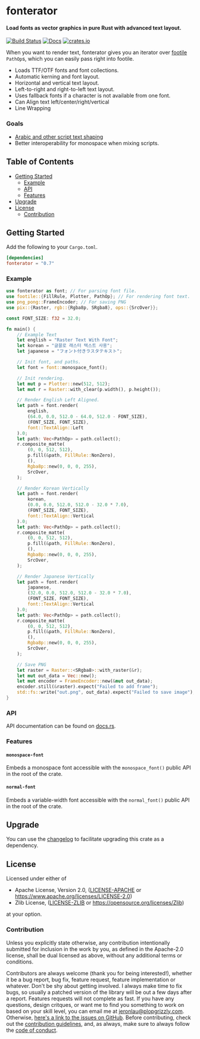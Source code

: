 # fonterator

#### Load fonts as vector graphics in pure Rust with advanced text layout.

[![Build Status](https://api.travis-ci.org/libcala/fonterator.svg?branch=master)](https://travis-ci.org/libcala/fonterator)
[![Docs](https://docs.rs/fonterator/badge.svg)](https://docs.rs/fonterator)
[![crates.io](https://img.shields.io/crates/v/fonterator.svg)](https://crates.io/crates/fonterator)

When you want to render text, fonterator gives you an iterator over
[footile](https://crates.io/crates/footile) `PathOp`s, which you can easily
pass right into footile.

- Loads TTF/OTF fonts and font collections.
- Automatic kerning and font layout.
- Horizontal and vertical text layout.
- Left-to-right and right-to-left text layout.
- Uses fallback fonts if a character is not available from one font.
- Can Align text left/center/right/vertical
- Line Wrapping

### Goals
- [Arabic and other script text shaping](https://github.com/plopgrizzly/fonterator/issues/3)
- Better interoperability for monospace when mixing scripts.

## Table of Contents
- [Getting Started](#getting-started)
   - [Example](#example)
   - [API](#api)
   - [Features](#features)
- [Upgrade](#upgrade)
- [License](#license)
   - [Contribution](#contribution)

## Getting Started
Add the following to your `Cargo.toml`.

```toml
[dependencies]
fonterator = "0.7"
```

### Example
```rust
use fonterator as font; // For parsing font file.
use footile::{FillRule, Plotter, PathOp}; // For rendering font text.
use png_pong::FrameEncoder; // For saving PNG
use pix::{Raster, rgb::{Rgba8p, SRgba8}, ops::{SrcOver}};

const FONT_SIZE: f32 = 32.0;

fn main() {
    // Example Text
    let english = "Raster Text With Font";
    let korean = "글꼴로 래스터 텍스트 사용";
    let japanese = "フォント付きラスタテキスト";

    // Init font, and paths.
    let font = font::monospace_font();

    // Init rendering.
    let mut p = Plotter::new(512, 512);
    let mut r = Raster::with_clear(p.width(), p.height());

    // Render English Left Aligned.
    let path = font.render(
        english,
        (64.0, 0.0, 512.0 - 64.0, 512.0 - FONT_SIZE),
        (FONT_SIZE, FONT_SIZE),
        font::TextAlign::Left
    ).0;
    let path: Vec<PathOp> = path.collect();
    r.composite_matte(
        (0, 0, 512, 512),
        p.fill(&path, FillRule::NonZero),
        (),
        Rgba8p::new(0, 0, 0, 255),
        SrcOver,
    );

    // Render Korean Vertically
    let path = font.render(
        korean,
        (0.0, 0.0, 512.0, 512.0 - 32.0 * 7.0),
        (FONT_SIZE, FONT_SIZE),
        font::TextAlign::Vertical
    ).0;
    let path: Vec<PathOp> = path.collect();
    r.composite_matte(
        (0, 0, 512, 512),
        p.fill(&path, FillRule::NonZero),
        (),
        Rgba8p::new(0, 0, 0, 255),
        SrcOver,
    );

    // Render Japanese Vertically
    let path = font.render(
        japanese,
        (32.0, 0.0, 512.0, 512.0 - 32.0 * 7.0),
        (FONT_SIZE, FONT_SIZE),
        font::TextAlign::Vertical
    ).0;
    let path: Vec<PathOp> = path.collect();
    r.composite_matte(
        (0, 0, 512, 512),
        p.fill(&path, FillRule::NonZero),
        (),
        Rgba8p::new(0, 0, 0, 255),
        SrcOver,
    );

    // Save PNG
    let raster = Raster::<SRgba8>::with_raster(&r);
    let mut out_data = Vec::new();
    let mut encoder = FrameEncoder::new(&mut out_data);
    encoder.still(&raster).expect("Failed to add frame");
    std::fs::write("out.png", out_data).expect("Failed to save image");
}
```

### API
API documentation can be found on [docs.rs](https://docs.rs/fonterator).

### Features
#### `monospace-font`
Embeds a monospace font accessible with the `monospace_font()` public API in
the root of the crate.

#### `normal-font`
Embeds a variable-width font accessible with the `normal_font()` public API in
the root of the crate.

## Upgrade
You can use the
[changelog](https://github.com/libcala/fonterator/blob/master/CHANGELOG.md)
to facilitate upgrading this crate as a dependency.

## License
Licensed under either of
 - Apache License, Version 2.0,
   ([LICENSE-APACHE](https://github.com/libcala/fonterator/blob/master/LICENSE-APACHE) or
   https://www.apache.org/licenses/LICENSE-2.0)
 - Zlib License,
   ([LICENSE-ZLIB](https://github.com/libcala/fonterator/blob/master/LICENSE-ZLIB) or
   https://opensource.org/licenses/Zlib)

at your option.

### Contribution
Unless you explicitly state otherwise, any contribution intentionally submitted
for inclusion in the work by you, as defined in the Apache-2.0 license, shall be
dual licensed as above, without any additional terms or conditions.

Contributors are always welcome (thank you for being interested!), whether it
be a bug report, bug fix, feature request, feature implementation or whatever.
Don't be shy about getting involved.  I always make time to fix bugs, so
usually a patched version of the library will be out a few days after a report.
Features requests will not complete as fast.  If you have any questions, design
critques, or want me to find you something to work on based on your skill level,
you can email me at jeronlau@plopgrizzly.com.  Otherwise,
[here's a link to the issues on GitHub](https://github.com/libcala/fonterator/issues).
Before contributing, check out the
[contribution guidelines](https://github.com/libcala/fonterator/blob/master/CONTRIBUTING.md),
and, as always, make sure to always follow the
[code of conduct](https://github.com/libcala/fonterator/blob/master/CODE_OF_CONDUCT.md).
